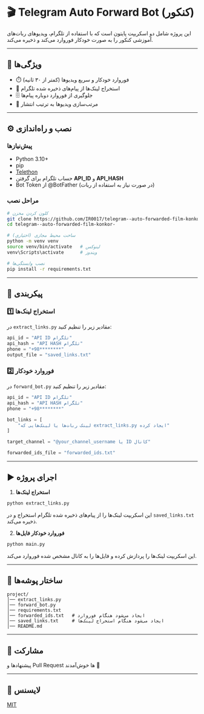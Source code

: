# 🎬 Telegram Auto Forward Bot (کنکور)

این پروژه شامل دو اسکریپت پایتون است که با استفاده از تلگرام، ویدیوهای ربات‌های آموزشی کنکور را به صورت خودکار فوروارد می‌کند و ذخیره می‌کند.

---

## 🚀 ویژگی‌ها

* ⏱️ فوروارد خودکار و سریع ویدیوها (کمتر از ۳۰ ثانیه)
* 🔗 استخراج لینک‌ها از پیام‌های ذخیره شده تلگرام
* 🗄️ جلوگیری از فوروارد دوباره پیام‌ها
* 📂 مرتب‌سازی ویدیوها به ترتیب انتشار

---

## ⚙️ نصب و راه‌اندازی

### پیش‌نیازها

* Python 3.10+
* pip
* [Telethon](https://docs.telethon.dev/en/latest/)
* حساب تلگرام برای گرفتن **API\_ID** و **API\_HASH**
* Bot Token از @BotFather (در صورت نیاز به استفاده از ربات)

### مراحل نصب

```bash
# کلون کردن مخزن
git clone https://github.com/IR0017/telegram--auto-forwarded-film-konkor-.git
cd telegram--auto-forwarded-film-konkor-

# ساخت محیط مجازی (اختیاری)
python -m venv venv
source venv/bin/activate   # لینوکس
venv\Scripts\activate      # ویندوز

# نصب وابستگی‌ها
pip install -r requirements.txt
```

---

## 🔑 پیکربندی

### 1️⃣ استخراج لینک‌ها

در `extract_links.py` مقادیر زیر را تنظیم کنید:

```python
api_id = "API ID تلگرام"
api_hash = "API HASH تلگرام"
phone = "+98********"
output_file = "saved_links.txt"
```

### 2️⃣ فوروارد خودکار

در `forward_bot.py` مقادیر زیر را تنظیم کنید:

```python
api_id = "API ID تلگرام"
api_hash = "API HASH تلگرام"
phone = "+98********"

bot_links = [
    "لینک ربات‌ها یا لینک‌هایی که extract_links.py ایجاد کرده"
]

target_channel = "@your_channel_username یا ID کانال"

forwarded_ids_file = "forwarded_ids.txt"
```

---

## ▶️ اجرای پروژه

1. **استخراج لینک‌ها**

```bash
python extract_links.py
```

این اسکریپت لینک‌ها را از پیام‌های ذخیره شده تلگرام استخراج و در `saved_links.txt` ذخیره می‌کند.

2. **فوروارد خودکار فایل‌ها**

```bash
python main.py
```

این اسکریپت لینک‌ها را پردازش کرده و فایل‌ها را به کانال مشخص شده فوروارد می‌کند.

---

## 📂 ساختار پوشه‌ها

```
project/
│── extract_links.py
│── forward_bot.py
│── requirements.txt
│── forwarded_ids.txt   # ایجاد می‌شود هنگام فوروارد
│── saved_links.txt     # ایجاد می‌شود هنگام استخراج لینک‌ها
│── README.md
```

---

## 🤝 مشارکت

پیشنهادها و Pull Request ها خوش‌آمدند 🙌

---

## 📜 لایسنس

[MIT](LICENSE)
